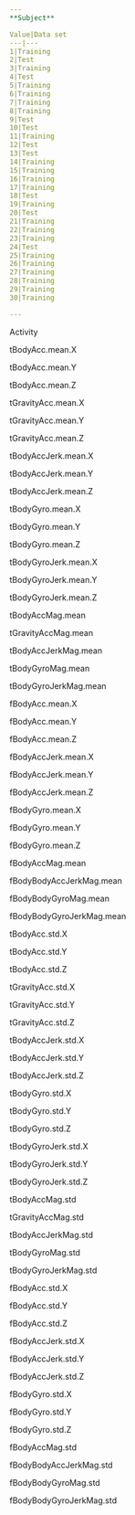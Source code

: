```yaml
---
**Subject**

Value|Data set
---|---
1|Training
2|Test
3|Training
4|Test
5|Training
6|Training
7|Training
8|Training
9|Test
10|Test
11|Training
12|Test
13|Test
14|Training
15|Training
16|Training
17|Training
18|Test
19|Training
20|Test
21|Training
22|Training
23|Training
24|Test
25|Training
26|Training
27|Training
28|Training
29|Training
30|Training

---
```

Activity

tBodyAcc.mean.X

tBodyAcc.mean.Y

tBodyAcc.mean.Z

tGravityAcc.mean.X

tGravityAcc.mean.Y

tGravityAcc.mean.Z

tBodyAccJerk.mean.X

tBodyAccJerk.mean.Y

tBodyAccJerk.mean.Z

tBodyGyro.mean.X

tBodyGyro.mean.Y

tBodyGyro.mean.Z

tBodyGyroJerk.mean.X

tBodyGyroJerk.mean.Y

tBodyGyroJerk.mean.Z

tBodyAccMag.mean

tGravityAccMag.mean

tBodyAccJerkMag.mean

tBodyGyroMag.mean

tBodyGyroJerkMag.mean

fBodyAcc.mean.X

fBodyAcc.mean.Y

fBodyAcc.mean.Z

fBodyAccJerk.mean.X

fBodyAccJerk.mean.Y

fBodyAccJerk.mean.Z

fBodyGyro.mean.X

fBodyGyro.mean.Y         

fBodyGyro.mean.Z

fBodyAccMag.mean

fBodyBodyAccJerkMag.mean

fBodyBodyGyroMag.mean

fBodyBodyGyroJerkMag.mean

tBodyAcc.std.X

tBodyAcc.std.Y

tBodyAcc.std.Z

tGravityAcc.std.X

tGravityAcc.std.Y

tGravityAcc.std.Z

tBodyAccJerk.std.X

tBodyAccJerk.std.Y

tBodyAccJerk.std.Z

tBodyGyro.std.X

tBodyGyro.std.Y

tBodyGyro.std.Z

tBodyGyroJerk.std.X

tBodyGyroJerk.std.Y

tBodyGyroJerk.std.Z

tBodyAccMag.std

tGravityAccMag.std

tBodyAccJerkMag.std

tBodyGyroMag.std

tBodyGyroJerkMag.std

fBodyAcc.std.X

fBodyAcc.std.Y

fBodyAcc.std.Z

fBodyAccJerk.std.X

fBodyAccJerk.std.Y

fBodyAccJerk.std.Z

fBodyGyro.std.X

fBodyGyro.std.Y

fBodyGyro.std.Z

fBodyAccMag.std

fBodyBodyAccJerkMag.std

fBodyBodyGyroMag.std

fBodyBodyGyroJerkMag.std